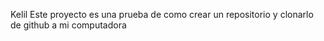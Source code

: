 Kelil
Este proyecto es una prueba de como crear un repositorio y clonarlo de github a mi computadora